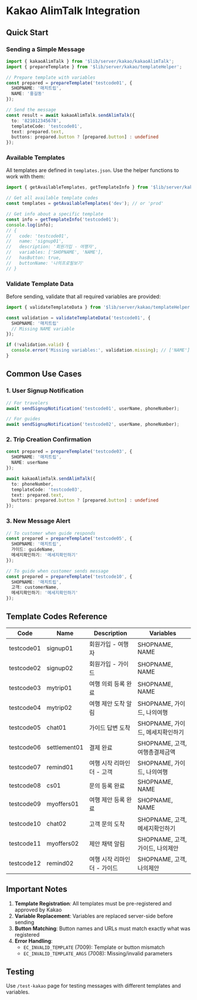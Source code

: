 # Kakao AlimTalk Integration

## Quick Start

### Sending a Simple Message

```typescript
import { kakaoAlimTalk } from '$lib/server/kakao/kakaoAlimTalk';
import { prepareTemplate } from '$lib/server/kakao/templateHelper';

// Prepare template with variables
const prepared = prepareTemplate('testcode01', {
  SHOPNAME: '매치트립',
  NAME: '홍길동'
});

// Send the message
const result = await kakaoAlimTalk.sendAlimTalk({
  to: '821012345678',
  templateCode: 'testcode01',
  text: prepared.text,
  buttons: prepared.button ? [prepared.button] : undefined
});
```

### Available Templates

All templates are defined in `templates.json`. Use the helper functions to work with them:

```typescript
import { getAvailableTemplates, getTemplateInfo } from '$lib/server/kakao/templateHelper';

// Get all available template codes
const templates = getAvailableTemplates('dev'); // or 'prod'

// Get info about a specific template
const info = getTemplateInfo('testcode01');
console.log(info);
// {
//   code: 'testcode01',
//   name: 'signup01',
//   description: '회원가입 - 여행자',
//   variables: ['SHOPNAME', 'NAME'],
//   hasButton: true,
//   buttonName: '나의프로필보기'
// }
```

### Validate Template Data

Before sending, validate that all required variables are provided:

```typescript
import { validateTemplateData } from '$lib/server/kakao/templateHelper';

const validation = validateTemplateData('testcode01', {
  SHOPNAME: '매치트립'
  // Missing NAME variable
});

if (!validation.valid) {
  console.error('Missing variables:', validation.missing); // ['NAME']
}
```

## Common Use Cases

### 1. User Signup Notification

```typescript
// For travelers
await sendSignupNotification('testcode01', userName, phoneNumber);

// For guides  
await sendSignupNotification('testcode02', userName, phoneNumber);
```

### 2. Trip Creation Confirmation

```typescript
const prepared = prepareTemplate('testcode03', {
  SHOPNAME: '매치트립',
  NAME: userName
});

await kakaoAlimTalk.sendAlimTalk({
  to: phoneNumber,
  templateCode: 'testcode03',
  text: prepared.text,
  buttons: prepared.button ? [prepared.button] : undefined
});
```

### 3. New Message Alert

```typescript
// To customer when guide responds
const prepared = prepareTemplate('testcode05', {
  SHOPNAME: '매치트립',
  가이드: guideName,
  메세지확인하기: '메세지확인하기'
});

// To guide when customer sends message
const prepared = prepareTemplate('testcode10', {
  SHOPNAME: '매치트립',
  고객: customerName,
  메세지확인하기: '메세지확인하기'
});
```

## Template Codes Reference

| Code | Name | Description | Variables |
|------|------|-------------|-----------|
| testcode01 | signup01 | 회원가입 - 여행자 | SHOPNAME, NAME |
| testcode02 | signup02 | 회원가입 - 가이드 | SHOPNAME, NAME |
| testcode03 | mytrip01 | 여행 의뢰 등록 완료 | SHOPNAME, NAME |
| testcode04 | mytrip02 | 여행 제안 도착 알림 | SHOPNAME, 가이드, 나의여행 |
| testcode05 | chat01 | 가이드 답변 도착 | SHOPNAME, 가이드, 메세지확인하기 |
| testcode06 | settlement01 | 결제 완료 | SHOPNAME, 고객, 여행총결제금액 |
| testcode07 | remind01 | 여행 시작 리마인더 - 고객 | SHOPNAME, 가이드, 나의여행 |
| testcode08 | cs01 | 문의 등록 완료 | SHOPNAME, NAME |
| testcode09 | myoffers01 | 여행 제안 등록 완료 | SHOPNAME, NAME |
| testcode10 | chat02 | 고객 문의 도착 | SHOPNAME, 고객, 메세지확인하기 |
| testcode11 | myoffers02 | 제안 채택 알림 | SHOPNAME, 고객, 가이드, 나의제안 |
| testcode12 | remind02 | 여행 시작 리마인더 - 가이드 | SHOPNAME, 고객, 나의제안 |

## Important Notes

1. **Template Registration**: All templates must be pre-registered and approved by Kakao
2. **Variable Replacement**: Variables are replaced server-side before sending
3. **Button Matching**: Button names and URLs must match exactly what was registered
4. **Error Handling**: 
   - `EC_INVALID_TEMPLATE` (7009): Template or button mismatch
   - `EC_INVALID_TEMPLATE_ARGS` (7008): Missing/invalid parameters

## Testing

Use `/test-kakao` page for testing messages with different templates and variables.